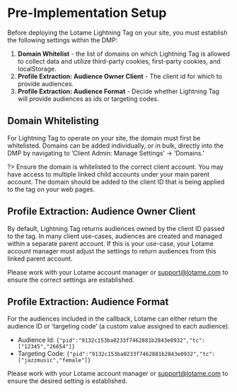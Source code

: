 # Pre-Implementation Setup

Before deploying the Lotame Lightning Tag on your site, you must establish the following settings within the DMP:

1. **Domain Whitelist** - the list of domains on which Lightning Tag is allowed to collect data and utilize third-party cookies, first-party cookies, and localStorage.
1. **Profile Extraction: Audience Owner Client** - The client id for which to provide audiences.
1. **Profile Extraction: Audience Format** - Decide whether Lightning Tag will provide audiences as ids or targeting codes.

## Domain Whitelisting

For Lightning Tag to operate on your site, the domain must first be whitelisted. Domains can be added individually, or in bulk, directly into the DMP by navigating to ‘Client Admin: Manage Settings’ → ‘Domains.’

?> Ensure the domain is whitelisted to the correct client account. You may have access to multiple linked child accounts under your main parent account. The domain should be added to the client ID that is being applied to the tag on your web pages.

## Profile Extraction: Audience Owner Client

By default, Lightning Tag returns audiences owned by the client ID passed to the tag. In many client use-cases, audiences are created and managed within a separate parent account. If this is your use-case, your Lotame account manager must adjust the settings to return audiences from this linked parent account.

Please work with your Lotame account manager or support@lotame.com to ensure the correct settings are established.

## Profile Extraction: Audience Format

For the audiences included in the callback, Lotame can either return the audience ID or ‘targeting code’ (a custom value assigned to each audience).

- Audience Id: `{"pid":"9132c153ba0233f7462881b2843e0932","tc":["12345","26654"]}`
- Targeting Code: `{"pid":"9132c153ba0233f7462881b2843e0932","tc":["jazzmusic","female"]}`

Please work with your Lotame account manager or support@lotame.com to ensure the desired setting is established.

